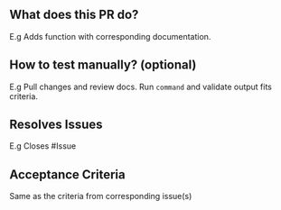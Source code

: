 ## What does this PR do?
E.g Adds function with corresponding documentation.

## How to test manually? (optional)
E.g Pull changes and review docs. Run `command` and validate output fits criteria.

## Resolves Issues
E.g Closes #Issue

## Acceptance Criteria
Same as the criteria from corresponding issue(s)
